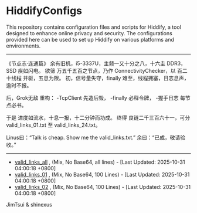 # HiddifyConfigs

This repository contains configuration files and scripts for Hiddify, a tool designed to enhance online privacy and security. The configurations provided here can be used to set up Hiddify on various platforms and environments.

---
《节点志·连通篇》
余有旧机，i5-3337U，主频一又十分之八，十六圭 DDR3，SSD 疾如闪电。
欲筛 万五千五百之节点，乃作 ConnectivityChecker，以 百二十线程 并驱，五息为限。
初，信号量失守，finally 难至，线程拥塞，日志息声，逾时不报。

后，Grok无敌 重构：
-TcpClient 先造后毁，
-finally 必释令牌，
-握手日志 每节点必书。

于是 进度如流水，十息一报，十二分钟而功成。
终得 良链二千三百六十一，可分 valid_links_01.txt 至 valid_links_24.txt。

Linus曰：“Talk is cheap. Show me the valid_links.txt.”
余曰：“已成，敬请验收。”

---

<!-- AUTO: VALID_LINKS_TIMESTAMP -->
- [valid_links_all](https://raw.githubusercontent.com/shinexus/LearnToProgram/refs/heads/master/HiddifyConfigsCLI/bin/Debug/net8.0/valid_links.txt) , (Mix, No Base64, all lines) - [Last Updated: 2025-10-31 04:00:18 +0800]
- [valid_links_01](https://raw.githubusercontent.com/shinexus/LearnToProgram/refs/heads/master/HiddifyConfigsCLI/bin/Debug/net8.0/valid_links_01.txt) , (Mix, No Base64, 100 Lines) - [Last Updated: 2025-10-31 04:00:18 +0800]
- [valid_links_02](https://raw.githubusercontent.com/shinexus/LearnToProgram/refs/heads/master/HiddifyConfigsCLI/bin/Debug/net8.0/valid_links_02.txt) , (Mix, No Base64, 100 Lines) - [Last Updated: 2025-10-31 04:00:18 +0800]
<!-- END AUTO -->


JimTsui & shinexus
